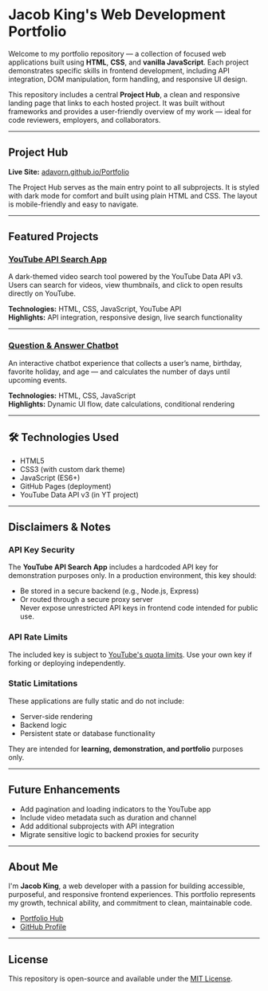 #  Jacob King's Web Development Portfolio

Welcome to my portfolio repository — a collection of focused web applications built using **HTML**, **CSS**, and **vanilla JavaScript**. Each project demonstrates specific skills in frontend development, including API integration, DOM manipulation, form handling, and responsive UI design.

This repository includes a central **Project Hub**, a clean and responsive landing page that links to each hosted project. It was built without frameworks and provides a user-friendly overview of my work — ideal for code reviewers, employers, and collaborators.

---

##  Project Hub

 **Live Site:** [adavorn.github.io/Portfolio](https://adavorn.github.io/Portfolio/)

The Project Hub serves as the main entry point to all subprojects. It is styled with dark mode for comfort and built using plain HTML and CSS. The layout is mobile-friendly and easy to navigate.

---

##  Featured Projects

###  [YouTube API Search App](https://adavorn.github.io/Portfolio/YT-api/)
A dark-themed video search tool powered by the YouTube Data API v3. Users can search for videos, view thumbnails, and click to open results directly on YouTube.

**Technologies:** HTML, CSS, JavaScript, YouTube API  
**Highlights:** API integration, responsive design, live search functionality

---

###  [Question & Answer Chatbot](https://adavorn.github.io/Portfolio/Question_and_Answer/)
An interactive chatbot experience that collects a user’s name, birthday, favorite holiday, and age — and calculates the number of days until upcoming events.

**Technologies:** HTML, CSS, JavaScript  
**Highlights:** Dynamic UI flow, date calculations, conditional rendering

---

## 🛠 Technologies Used

- HTML5  
- CSS3 (with custom dark theme)  
- JavaScript (ES6+)  
- GitHub Pages (deployment)  
- YouTube Data API v3 (in YT project)

---

##  Disclaimers & Notes

### API Key Security
The **YouTube API Search App** includes a hardcoded API key for demonstration purposes only. In a production environment, this key should:
- Be stored in a secure backend (e.g., Node.js, Express)
- Or routed through a secure proxy server  
 Never expose unrestricted API keys in frontend code intended for public use.

### API Rate Limits
The included key is subject to [YouTube's quota limits](https://developers.google.com/youtube/v3/getting-started#quota). Use your own key if forking or deploying independently.

### Static Limitations
These applications are fully static and do not include:
- Server-side rendering
- Backend logic
- Persistent state or database functionality

They are intended for **learning, demonstration, and portfolio** purposes only.

---

##  Future Enhancements

- Add pagination and loading indicators to the YouTube app  
- Include video metadata such as duration and channel  
- Add additional subprojects with API integration  
- Migrate sensitive logic to backend proxies for security

---

##  About Me

I'm **Jacob King**, a web developer with a passion for building accessible, purposeful, and responsive frontend experiences. This portfolio represents my growth, technical ability, and commitment to clean, maintainable code.

-  [Portfolio Hub](https://adavorn.github.io/Portfolio)  
-  [GitHub Profile](https://github.com/adavorn)

---

##  License

This repository is open-source and available under the [MIT License](https://opensource.org/licenses/MIT).